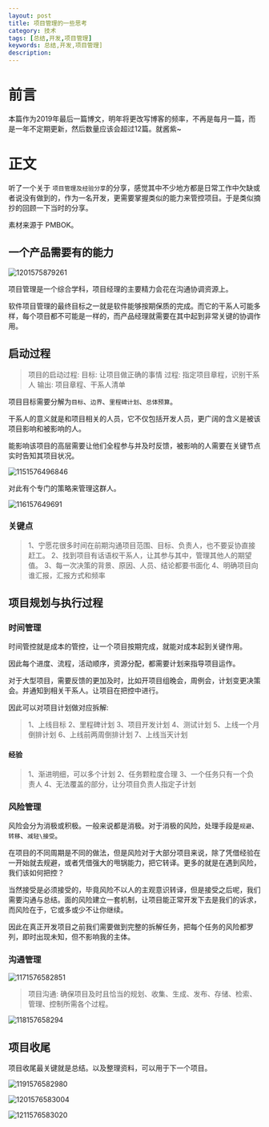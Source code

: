 ```yaml
---
layout: post
title: 项目管理的一些思考
category: 技术
tags: [总结,开发,项目管理]
keywords: 总结,开发,项目管理]
description: 
---
```


# 前言

本篇作为2019年最后一篇博文，明年将更改写博客的频率，不再是每月一篇，而是一年不定期更新，然后数量应该会超过12篇。就酱紫~

# 正文

听了一个关于 `项目管理及经验分享`的分享，感觉其中不少地方都是日常工作中欠缺或者说没有做到的，作为一名开发，更需要掌握类似的能力来管控项目。于是类似摘抄的回顾一下当时的分享。

素材来源于 PMBOK。

## 一个产品需要有的能力

![1201575879261](http://img.haoqiao.me/blog1201575879261_.pic_hd.jpg)

项目管理是一个综合学科，项目经理的主要精力会花在沟通协调资源上。

软件项目管理的最终目标之一就是软件能够按期保质的完成。而它的干系人可能多样，每个项目都不可能是一样的，而产品经理就需要在其中起到非常关键的协调作用。

## 启动过程

> 项目的启动过程:
> 目标: 让项目做正确的事情
> 过程: 指定项目章程，识别干系人
> 输出: 项目章程、干系人清单


项目目标需要分解为`目标`、`边界`、`里程碑计划`、`总体预算`。

干系人的意义就是和项目相关的人员，它不仅包括开发人员，更广阔的含义是被该项目影响和被影响的人。

能影响该项目的高层需要让他们全程参与并及时反馈，被影响的人需要在关键节点实时告知其项目状况。

![1151576496846](http://img.haoqiao.me/blog1151576496846_.pic_hd.jpg)

对此有个专门的策略来管理这群人。

![116157649691](http://img.haoqiao.me/blog1161576496912_.pic_hd.jpg)

### 关键点

> 1、宁愿花很多时间在前期沟通项目范围、目标、负责人，也不要妥协直接赶工。
> 2、找到项目有话语权干系人，让其参与其中，管理其他人的期望值。
> 3、每一次决策的背景、原因、人员、结论都要书面化
> 4、明确项目向谁汇报，汇报方式和频率

## 项目规划与执行过程

### 时间管理

时间管控就是成本的管控，让一个项目按期完成，就能对成本起到关键作用。

因此每个进度、流程，活动顺序，资源分配，都需要计划来指导项目运作。

对于大型项目，需要反馈的更加及时，比如开项目组晚会，周例会，计划变更决策会。并通知到相关干系人。让项目在把控中进行。

因此可以对项目计划做对应拆解:

>1、上线目标
>2、里程碑计划
>3、项目开发计划
>4、测试计划
>5、上线一个月倒排计划
>6、上线前两周倒排计划
>7、上线当天计划

#### 经验

>1、渐进明细，可以多个计划
>2、任务颗粒度合理
>3、一个任务只有一个负责人
>4、无法覆盖的部分，让分项目负责人指定子计划

### 风险管理

风险会分为消极或积极。一般来说都是消极。对于消极的风险，处理手段是`规避`、`转移`、`减轻\接受`。

在项目的不同周期是不同的做法，但是风险对于大部分项目来说，除了凭借经验在一开始就去规避，或者凭借强大的甩锅能力，把它转译。更多的就是在遇到风险，我们该如何把控？

当然接受是必须接受的，毕竟风险不以人的主观意识转译，但是接受之后呢，我们需要沟通与总结。面的风险建立一套机制，让项目能正常开发下去是我们的诉求，而风险在于，它或多或少不让你继续。

因此在真正开发项目之前我们需要做到完整的拆解任务，把每个任务的风险都罗列，即时出现未知，但不影响我的主体。

### 沟通管理

![1171576582851](http://img.haoqiao.me/blog1171576582851_.pic_hd.jpg)

> 项目沟通: 确保项目及时且恰当的规划、收集、生成、发布、存储、检索、管理、控制所需各个过程。

![118157658294](http://img.haoqiao.me/blog1181576582947_.pic_hd.jpg)


## 项目收尾

项目收尾最关键就是总结。以及整理资料，可以用于下一个项目。

![1191576582980](http://img.haoqiao.me/blog1191576582980_.pic_hd.jpg)

![1201576583004](http://img.haoqiao.me/blog1201576583004_.pic_hd.jpg)

![1211576583020](http://img.haoqiao.me/blog1211576583020_.pic.jpg)

